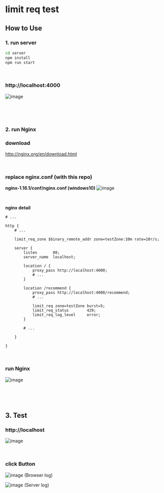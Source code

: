 # limit req test


## How to Use

### 1. run server

```bash
cd server
npm install
npm run start
```

&nbsp;

### http://localhost:4000

![image](https://user-images.githubusercontent.com/25674959/72679151-55fe5400-3aa4-11ea-900a-97504d4b5db1.png)

&nbsp;

&nbsp;

### 2. run Nginx

### download

http://nginx.org/en/download.html

&nbsp;

### replace nginx.conf (with this repo)

**nginx-1.16.1/conf/nginx.conf (windows10)**
![image](https://user-images.githubusercontent.com/25674959/72679312-5113c180-3af1-11ea-9822-d48d62974a4b.png)

&nbsp;

**nginx detail**

```nginx
# ...

http {
    # ...

    limit_req_zone $binary_remote_addr zone=testZone:10m rate=10r/s;

    server {
        listen       80;
        server_name  localhost;

        location / {
            proxy_pass http://localhost:4000;
            # ...
        }

        location /recommend {
            proxy_pass http://localhost:4000/recommend;
            # ...
            
            limit_req zone=testZone burst=5;
            limit_req_status        429;
            limit_req_log_level     error;
        }

        # ...

    }

}
```

&nbsp;
&nbsp;

### run Nginx

![image](https://user-images.githubusercontent.com/25674959/72679282-16118e00-3af1-11ea-8369-a03ed29e5478.png)

&nbsp;

&nbsp;

## 3. Test

### http://localhost

![image](https://user-images.githubusercontent.com/25674959/72679240-b4e9ba80-3af0-11ea-86a8-a15a9c52f5c7.png)

&nbsp;

### click Button

![image](https://user-images.githubusercontent.com/25674959/72679251-cdf26b80-3af0-11ea-824e-fbe94d8a6aa5.png)
(Browser log)

![image](https://user-images.githubusercontent.com/25674959/72679264-eb273a00-3af0-11ea-98f1-9d3d8ab9ab43.png)
(Server log)

